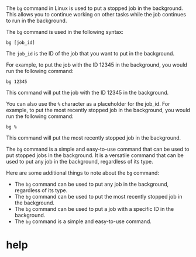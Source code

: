 # 

The `bg` command in Linux is used to put a stopped job in the background. This allows you to continue working on other tasks while the job continues to run in the background.

The `bg` command is used in the following syntax:

```
bg [job_id]
```

The `job_id` is the ID of the job that you want to put in the background.

For example, to put the job with the ID 12345 in the background, you would run the following command:

```
bg 12345
```

This command will put the job with the ID 12345 in the background.

You can also use the `%` character as a placeholder for the job_id. For example, to put the most recently stopped job in the background, you would run the following command:

```
bg %
```

This command will put the most recently stopped job in the background.

The `bg` command is a simple and easy-to-use command that can be used to put stopped jobs in the background. It is a versatile command that can be used to put any job in the background, regardless of its type.

Here are some additional things to note about the `bg` command:

* The `bg` command can be used to put any job in the background, regardless of its type.
* The `bg` command can be used to put the most recently stopped job in the background.
* The `bg` command can be used to put a job with a specific ID in the background.
* The `bg` command is a simple and easy-to-use command.





# help 

```

```

